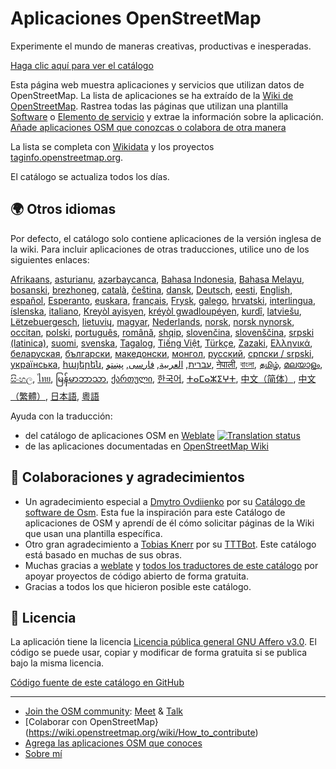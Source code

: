 # Aplicaciones OpenStreetMap

Experimente el mundo de maneras creativas, productivas e inesperadas.

[Haga clic aquí para ver el catálogo](https://osm-apps.zottelig.ch)

Esta página web muestra aplicaciones y servicios que utilizan datos de
OpenStreetMap. La lista de aplicaciones se ha extraído de la [Wiki de
OpenStreetMap](https://wiki.openstreetmap.org/). Rastrea todas las páginas que
utilizan una plantilla
[Software](https://wiki.openstreetmap.org/wiki/Template:Software) o [Elemento de
servicio](https://wiki.openstreetmap.org/wiki/Template:Service_item) y extrae la
información sobre la aplicación. [Añade aplicaciones OSM que conozcas o colabora
de otra manera](https://wiki.openstreetmap.org/wiki/OSM_Apps_Catalog)

La lista se completa con [Wikidata](https://www.wikidata.org/) y los proyectos
[taginfo.openstreetmap.org](https://taginfo.openstreetmap.org/projects).

El catálogo se actualiza todos los días.

## 🌍 Otros idiomas

Por defecto, el catálogo solo contiene aplicaciones de la versión inglesa de la
wiki. Para incluir aplicaciones de otras traducciones, utilice uno de los
siguientes enlaces:

[Afrikaans](/?lang=af), [asturianu](/?lang=ast), [azərbaycanca](/?lang=az),
[Bahasa Indonesia](/?lang=id), [Bahasa Melayu](/?lang=ms),
[bosanski](/?lang=bs), [brezhoneg](/?lang=br), [català](/?lang=ca),
[čeština](/?lang=cs), [dansk](/?lang=da), [Deutsch](/?lang=de),
[eesti](/?lang=et), [English](/?lang=en), [español](/?lang=es),
[Esperanto](/?lang=eo), [euskara](/?lang=eu), [français](/?lang=fr),
[Frysk](/?lang=fy), [galego](/?lang=gl), [hrvatski](/?lang=hr),
[interlingua](/?lang=ia), [íslenska](/?lang=is), [italiano](/?lang=it), [Kreyòl
ayisyen](/?lang=ht), [kréyòl gwadloupéyen](/?lang=gcf), [kurdî](/?lang=ku),
[latviešu](/?lang=lv), [Lëtzebuergesch](/?lang=lb), [lietuvių](/?lang=lt),
[magyar](/?lang=hu), [Nederlands](/?lang=nl), [norsk](/?lang=no), [norsk
nynorsk](/?lang=nn), [occitan](/?lang=oc), [polski](/?lang=pl),
[português](/?lang=pt), [română](/?lang=ro), [shqip](/?lang=sq),
[slovenčina](/?lang=sk), [slovenščina](/?lang=sl), [srpski
(latinica)](/?lang=sr-latn), [suomi](/?lang=fi), [svenska](/?lang=sv),
[Tagalog](/?lang=tl), [Tiếng Việt](/?lang=vi), [Türkçe](/?lang=tr),
[Zazaki](/?lang=diq), [Ελληνικά](/?lang=el), [беларуская](/?lang=be),
[български](/?lang=bg), [македонски](/?lang=mk), [монгол](/?lang=mn),
[русский](/?lang=ru), [српски / srpski](/?lang=sr), [українська](/?lang=uk),
[հայերեն](/?lang=hy), [עברית](/?lang=he), [العربية](/?lang=ar),
[فارسی](/?lang=fa), [پښتو](/?lang=ps), [नेपाली](/?lang=ne), [বাংলা](/?lang=bn),
[தமிழ்](/?lang=ta), [മലയാളം](/?lang=ml), [සිංහල](/?lang=si), [ไทย](/?lang=th),
[မြန်မာဘာသာ](/?lang=my), [ქართული](/?lang=ka), [한국어](/?lang=ko),
[ⵜⴰⵎⴰⵣⵉⵖⵜ](/?lang=tzm), [中文（简体）](/?lang=zh-hans), [中文（繁體）](/?lang=zh-hant),
[日本語](/?lang=ja), [粵語](/?lang=yue)

Ayuda con la traducción:

- del catálogo de aplicaciones OSM en
  [Weblate](https://hosted.weblate.org/projects/osm-apps-catalog/osm-apps-catalog)
  <a href="https://hosted.weblate.org/engage/osm-apps-catalog/">
  <img src="https://hosted.weblate.org/widgets/osm-apps-catalog/-/svg-badge.svg" alt="Translation status" /></a>
- de las aplicaciones documentadas en [OpenStreetMap
  Wiki](https://wiki.openstreetmap.org/wiki/Wiki_Translation)

## 🙏 Colaboraciones y agradecimientos

- Un agradecimiento especial a [Dmytro
  Ovdiienko](https://sourceforge.net/u/ujos/profile/) por su [Catálogo de
  software de Osm](https://wiki.openstreetmap.org/wiki/Osm_Software_Catalog).
  Esta fue la inspiración para este Catálogo de aplicaciones de OSM y aprendí de
  él cómo solicitar páginas de la Wiki que usan una plantilla específica.
- Otro gran agradecimiento a [Tobias
  Knerr](https://wiki.openstreetmap.org/wiki/User:Tordanik) por su
  [TTTBot](https://wiki.openstreetmap.org/wiki/User:TTTBot). Este catálogo está
  basado en muchas de sus obras.
- Muchas gracias a [weblate](https://weblate.org/) y [todos los traductores de
  este
  catálogo](https://hosted.weblate.org/user/?q=%20contributes:osm-apps-catalog)
  por apoyar proyectos de código abierto de forma gratuita.
- Gracias a todos los que hicieron posible este catálogo.

## 📜 Licencia

La aplicación tiene la licencia [Licencia pública general GNU Affero
v3.0](https://github.com/ToastHawaii/osm-apps-catalog/blob/master/LICENSE). El
código se puede usar, copiar y modificar de forma gratuita si se publica bajo la
misma licencia.

[Código fuente de este catálogo en
GitHub](https://github.com/ToastHawaii/osm-apps-catalog)

---

- [Join the OSM community](https://usergroups.openstreetmap.de/):
  [Meet](https://osmcal.org/) & [Talk](https://community.osm.be/)
- [Colaborar con
  OpenStreetMap}(https://wiki.openstreetmap.org/wiki/How_to_contribute)
- [Agrega las aplicaciones OSM que
  conoces](https://wiki.openstreetmap.org/wiki/OSM_Apps_Catalog)
- [Sobre mí](https://wiki.openstreetmap.org/wiki/User:ToastHawaii)
